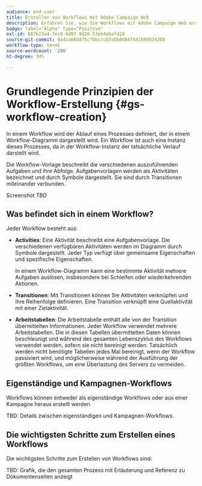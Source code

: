 ```yaml
---
audience: end-user
title: Erstellen von Workflows mit Adobe Campaign Web
description: Erfahren Sie, wie Sie Workflows mit Adobe Campaign Web erstellen
badge: label="Alpha" type="Positive"
exl-id: 687b13a4-7ec8-4d07-9d20-53eb4ebefd28
source-git-commit: 9a4ca68d475cfbbcccb7a5b0d84f841589824288
workflow-type: tm+mt
source-wordcount: '290'
ht-degree: 34%

---
```



# Grundlegende Prinzipien der Workflow-Erstellung {#gs-workflow-creation}

In einem Workflow wird der Ablauf eines Prozesses definiert, der in einem Workflow-Diagramm dargestellt wird. Ein Workflow ist auch eine Instanz dieses Prozesses, da in der Workflow-Instanz der tatsächliche Verlauf darstellt wird.

Die Workflow-Vorlage beschreibt die verschiedenen auszuführenden Aufgaben und ihre Abfolge. Aufgabenvorlagen werden als Aktivitäten bezeichnet und durch Symbole dargestellt. Sie sind durch Transitionen miteinander verbunden.

Screenshot TBD

## Was befindet sich in einem Workflow?

Jeder Workflow besteht aus:

* **Activities**: Eine Aktivität beschreibt eine Aufgabenvorlage. Die verschiedenen verfügbaren Aktivitäten werden im Diagramm durch Symbole dargestellt. Jeder Typ verfügt über gemeinsame Eigenschaften und spezifische Eigenschaften.

   In einem Workflow-Diagramm kann eine bestimmte Aktivität mehrere Aufgaben auslösen, insbesondere bei Schleifen oder wiederkehrenden Aktionen.

* **Transitionen**: Mit Transitionen können Sie Aktivitäten verknüpfen und ihre Reihenfolge definieren. Eine Transition verknüpft eine Quellaktivität mit einer Zielaktivität.

* **Arbeitstabellen**: Die Arbeitstabelle enthält alle von der Transition übermittelten Informationen. Jeder Workflow verwendet mehrere Arbeitstabellen. Die in diesen Tabellen übermittelten Daten können beschleunigt und während des gesamten Lebenszyklus des Workflows verwendet werden, sofern sie nicht bereinigt werden. Tatsächlich werden nicht benötigte Tabellen jedes Mal bereinigt, wenn der Workflow passiviert wird, und möglicherweise während der Ausführung der größten Workflows, um eine Überlastung des Servers zu vermeiden.

## Eigenständige und Kampagnen-Workflows

Workflows können entweder als eigenständige Workflows oder aus einer Kampagne heraus erstellt werden.

TBD: Details zwischen eigenständigen und Kampagnen-Workflows.

## Die wichtigsten Schritte zum Erstellen eines Workflows

Die wichtigsten Schritte zum Erstellen von Workflows sind:

TBD: Grafik, die den gesamten Prozess mit Erläuterung und Referenz zu Dokumentenseiten anzeigt